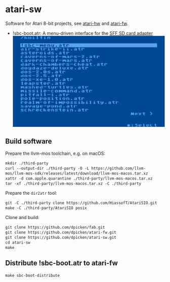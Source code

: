# atari-sw

Software for Atari 8-bit projects, see [atari-hw](https://github.com/dpicken/atari-hw) and [atari-fw](https://github.com/dpicken/atari-fw).

- !sbc-boot.atr: A menu-driven interface for the [SFF SD card adapter](https://github.com/dpicken/atari-hw/blob/main/doc/sbc-sd.md)
  <img src="/jpeg/sbc-menu.jpeg" width="480">

## Build software

Prepare the llvm-mos toolchain, e.g. on macOS:

```
mkdir ./third-party
curl --output-dir ./third-party -O -L https://github.com/llvm-mos/llvm-mos-sdk/releases/latest/download/llvm-mos-macos.tar.xz
xattr -d com.apple.quarantine ./third-party/llvm-mos-macos.tar.xz
tar -xf ./third-party/llvm-mos-macos.tar.xz -C ./third-party
```

Prepare the `dir2atr` tool:

```
git -C ./third-party clone https://github.com/HiassofT/AtariSIO.git
make -C ./third-party/AtariSIO posix
```

Clone and build:

```
git clone https://github.com/dpicken/fab.git
git clone https://github.com/dpicken/atari-fw.git
git clone https://github.com/dpicken/atari-sw.git
cd atari-sw
make
```

## Distribute !sbc-boot.atr to atari-fw

```
make sbc-boot-distribute
```
